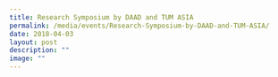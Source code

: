 ```yaml
---
title: Research Symposium by DAAD and TUM ASIA
permalink: /media/events/Research-Symposium-by-DAAD-and-TUM-ASIA/
date: 2018-04-03
layout: post
description: ""
image: ""
---
```

